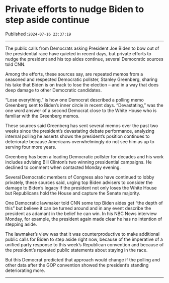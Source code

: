# Private efforts to nudge Biden to step aside continue

Published :`2024-07-16 23:37:19`

---

The public calls from Democrats asking President Joe Biden to bow out of the presidential race have quieted in recent days, but private efforts to nudge the president and his top aides continue, several Democratic sources told CNN.

Among the efforts, these sources say, are repeated memos from a seasoned and respected Democratic pollster, Stanley Greenberg, sharing his take that Biden is on track to lose the election – and in a way that does deep damage to other Democratic candidates.

“Lose everything,” is how one Democrat described a polling memo Greenberg sent to Biden’s inner circle in recent days. “Devastating,” was the one word answer of a second Democrat close to the White House who is familiar with the Greenberg memos.

These sources said Greenberg has sent several memos over the past two weeks since the president’s devastating debate performance, analyzing internal polling he asserts shows the president’s position continues to deteriorate because Americans overwhelmingly do not see him as up to serving four more years.

Greenberg has been a leading Democratic pollster for decades and his work includes advising Bill Clinton’s two winning presidential campaigns. He declined to comment when contacted Monday evening.

Several Democratic members of Congress also have continued to lobby privately, these sources said, urging top Biden advisers to consider the damage to Biden’s legacy if the president not only loses the White House but Republicans hold the House and capture the Senate majority.

One Democratic lawmaker told CNN some top Biden aides get “the depth of this” but believe it can be turned around and in any event describe the president as adamant in the belief he can win. In his NBC News interview Monday, for example, the president again made clear he has no intention of stepping aside.

The lawmaker’s view was that it was counterproductive to make additional public calls for Biden to step aside right now, because of the imperative of a unified party response to this week’s Republican convention and because of the president’s repeated public statements about staying in the race.

But this Democrat predicted that approach would change if the polling and other data after the GOP convention showed the president’s standing deteriorating more.

---

